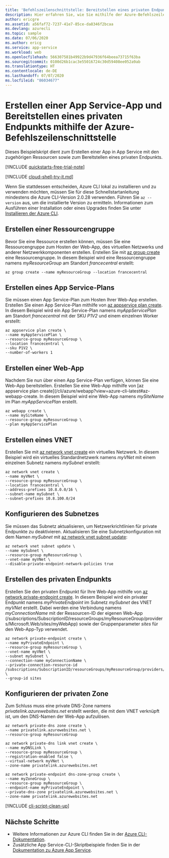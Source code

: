 ```yaml
---
title: 'Befehlszeilenschnittstelle: Bereitstellen eines privaten Endpunkts für eine Web-App mithilfe der Azure-Befehlszeilenschnittstelle'
description: Hier erfahren Sie, wie Sie mithilfe der Azure-Befehlszeilenschnittstelle einen privaten Endpunkt für Ihre Web-App bereitstellen.
author: ericgre
ms.assetid: a56faf72-7237-41e7-85ce-da8346f2bcaa
ms.devlang: azurecli
ms.topic: sample
ms.date: 07/06/2020
ms.author: ericg
ms.service: app-service
ms.workload: web
ms.openlocfilehash: 566307581b49922b9d47936f64beea73715f63ba
ms.sourcegitcommit: 0100d26b1cac3e55016724c30d59408ee052a9ab
ms.translationtype: HT
ms.contentlocale: de-DE
ms.lasthandoff: 07/07/2020
ms.locfileid: "86034677"
---
```

# <a name="create-an-app-service-app-and-deploy-private-endpoint-using-azure-cli"></a>Erstellen einer App Service-App und Bereitstellen eines privaten Endpunkts mithilfe der Azure-Befehlszeilenschnittstelle

Dieses Beispielskript dient zum Erstellen einer App in App Service mit den zugehörigen Ressourcen sowie zum Bereitstellen eines privaten Endpunkts.

[!INCLUDE [quickstarts-free-trial-note](../../../includes/quickstarts-free-trial-note.md)]

[!INCLUDE [cloud-shell-try-it.md](../../../includes/cloud-shell-try-it.md)]

Wenn Sie stattdessen entscheiden, Azure CLI lokal zu installieren und zu verwenden möchten, müssen Sie für diese Schnellstartanleitung mindestens die Azure CLI-Version 2.0.28 verwenden. Führen Sie `az --version` aus, um die installierte Version zu ermitteln. Informationen zum Ausführen einer Installation oder eines Upgrades finden Sie unter [Installieren der Azure CLI](/cli/azure/install-azure-cli).

## <a name="create-a-resource-group"></a>Erstellen einer Ressourcengruppe

Bevor Sie eine Ressource erstellen können, müssen Sie eine Ressourcengruppe zum Hosten der Web-App, des virtuellen Netzwerks und anderer Netzwerkkomponenten erstellen. Erstellen Sie mit [az group create](/cli/azure/group) eine Ressourcengruppe. In diesem Beispiel wird eine Ressourcengruppe namens *myResourceGroup* am Standort *francecentral* erstellt:

```azurecli-interactive
az group create --name myResourceGroup --location francecentral 
```

## <a name="create-an-app-service-plan"></a>Erstellen eines App Service-Plans

Sie müssen einen App Service-Plan zum Hosten Ihrer Web-App erstellen.
Erstellen Sie einen App Service-Plan mithilfe von [az appservice plan create](/cli/azure/appservice/plan?view=azure-cli-latest#az-appservice-plan-create).
In diesem Beispiel wird ein App Service-Plan namens *myAppServicePlan* am Standort *francecentral* mit der SKU *P1V2* und einem einzelnen Worker erstellt: 

```azurecli-interactive
az appservice plan create \
--name myAppServicePlan \
--resource-group myResourceGroup \
--location francecentral \
--sku P1V2 \
--number-of-workers 1
```

## <a name="create-a-web-app"></a>Erstellen einer Web-App

Nachdem Sie nun über einen App Service-Plan verfügen, können Sie eine Web-App bereitstellen.
Erstellen Sie eine Web-App mithilfe von [az appservice plan create](/cli/azure/webapp?view=azure-cli-latest#az-webapp-create.
In diesem Beispiel wird eine Web-App namens *mySiteName* im Plan *myAppServicePlan* erstellt.

```azurecli-interactive
az webapp create \
--name mySiteName \
--resource-group myResourceGroup \
--plan myAppServicePlan
```

## <a name="create-a-vnet"></a>Erstellen eines VNET

Erstellen Sie mit [az network vnet create](/cli/azure/network/vnet) ein virtuelles Netzwerk. In diesem Beispiel wird ein virtuelles Standardnetzwerk namens *myVNet* mit einem einzelnen Subnetz namens *mySubnet* erstellt:

```azurecli-interactive
az network vnet create \
--name myVNet \
--resource-group myResourceGroup \
--location francecentral \
--address-prefixes 10.8.0.0/16 \
--subnet-name mySubnet \
--subnet-prefixes 10.8.100.0/24
```

## <a name="configure-the-subnet"></a>Konfigurieren des Subnetzes 

Sie müssen das Subnetz aktualisieren, um Netzwerkrichtlinien für private Endpunkte zu deaktivieren. Aktualisieren Sie eine Subnetzkonfiguration mit dem Namen *mySubnet* mit [az network vnet subnet update](https://docs.microsoft.com/cli/azure/network/vnet/subnet?view=azure-cli-latest#az-network-vnet-subnet-update):

```azurecli-interactive
az network vnet subnet update \
--name mySubnet \
--resource-group myResourceGroup \
--vnet-name myVNet \
--disable-private-endpoint-network-policies true
```

## <a name="create-the-private-endpoint"></a>Erstellen des privaten Endpunkts

Erstellen Sie den privaten Endpunkt für Ihre Web-App mithilfe von [az network private-endpoint create](/cli/azure/network/private-endpoint). In diesem Beispiel wird ein privater Endpunkt namens *myPrivateEndpoint* im Subnetz *mySubnet* des VNET *myVNet* erstellt. Dabei werden eine Verbindung namens *myConnectionName* mit der Ressourcen-ID der eigenen Web-App (/subscriptions/SubscriptionID/resourceGroups/myResourceGroup/providers/Microsoft.Web/sites/myWebApp) sowie der Gruppenparameter *sites* für den Web-App-Typ verwendet. 

```azurecli-interactive
az network private-endpoint create \
--name myPrivateEndpoint \
--resource-group myResourceGroup \
--vnet-name myVNet \
--subnet mySubnet \
--connection-name myConnectionName \
--private-connection-resource-id /subscriptions/SubscriptionID/resourceGroups/myResourceGroup/providers/Microsoft.Web/sites/myWebApp \
--group-id sites
```

## <a name="configure-the-private-zone"></a>Konfigurieren der privaten Zone

Zum Schluss muss eine private DNS-Zone namens *privatelink.azurewebsites.net* erstellt werden, die mit dem VNET verknüpft ist, um den DNS-Namen der Web-App aufzulösen.


```azurecli-interactive
az network private-dns zone create \
--name privatelink.azurewebsites.net \
--resource-group myResourceGroup

az network private-dns link vnet create \
--name myDNSLink \
--resource-group myResourceGroup \
--registration-enabled false \
--virtual-network myVNet \
--zone-name privatelink.azurewebsites.net

az network private-endpoint dns-zone-group create \
--name myZoneGroup \
--resource-group myResourceGroup \
--endpoint-name myPrivateEndpoint \
--private-dns-zone privatelink.azurewebsites.net \
--zone-name privatelink.azurewebsites.net
```






[!INCLUDE [cli-script-clean-up](../../../includes/cli-script-clean-up.md)]


## <a name="next-steps"></a>Nächste Schritte

- Weitere Informationen zur Azure CLI finden Sie in der [Azure CLI-Dokumentation](https://docs.microsoft.com/cli/azure).
- Zusätzliche App Service-CLI-Skriptbeispiele finden Sie in der [Dokumentation zu Azure App Service](../samples-cli.md).
